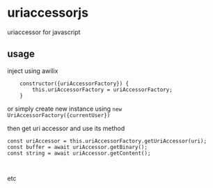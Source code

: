 # uriaccessorjs

uriaccessor for javascript

## usage

inject using awilix
```
    constructor({uriAccessorFactory}) {
        this.uriAccessorFactory = uriAccessorFactory;
    }
```

or simply create new instance using `new UriAccessorFactory({currentUser})`

then get uri accessor and use its method

```
const uriAccessor = this.uriAccessorFactory.getUriAccessor(uri);
const buffer = await uriAccessor.getBinary();
const string = await uriAccessor.getContent();



```

etc
